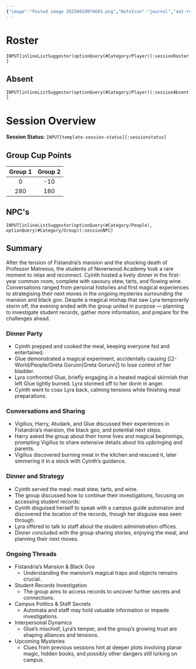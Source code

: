 ```yaml
---
{"image":"Pasted image 20250819074603.png","NoteIcon":"journal","aat-render-enabled":true,"fc-category":["Downtime"],"fc-display-name":"Cyinth's Dinner Party","sessionstatus":"Occurred","type":"Session Journal","sessionDate":"2025-08-23","players":6,"OneLiner":"Cyinth hosts dinner and plans are discussed","timelines":["journal"],"tags":["journal","#Category/Journal"],"obsidianUIMode":"preview","sessionRoster":["[[1-Party/Group 1/Atudark.md|Atudark]]","[[1-Party/Group 2/Cyinth Agora.md|Cyinth Agora]]","[[1-Party/Group 1/Guiloip Guhloo (Glue).md|Guiloip Guhloo (Glue)]]","[[1-Party/Group 2/Harry Blackstone.md|Harry Blackstone]]","[[1-Party/Group 2/H'er.md|H'er]]","[[1-Party/Group 2/Lyra Everlight.md|Lyra Everlight]]","[[1-Party/Group 1/Vigilius Palamas.md|Vigilius Palamas]]"],"sessionAbsent":["[[1-Party/Group 1/Milfjord Goodleaf.md|Milfjord Goodleaf]]"],"sessionNPC":["[[2-World/People/Greta Gorunn.md|Greta Gorunn]]"],"dg-publish":true,"dg-path":"Session Journals/2025-08-23 - Cyinth's Dinner Party.md","permalink":"/session-journals/2025-08-23-cyinth-s-dinner-party/","dgPassFrontmatter":true,"updated":"2025-09-27T18:55:44.000+01:00"}
---
```



# Roster 



`INPUT[inlineListSuggester(optionQuery(#Category/Player)):sessionRoster]`
 

## Absent



`INPUT[inlineListSuggester(optionQuery(#Category/Player)):sessionAbsent]`
 

# Session Overview

**Session Status:** `INPUT[template-session-status][:sessionstatus]`

## Group Cup Points

| Group 1 | Group 2 |
| :-----: | :-----: |
|    0    |   -10   |
|   280   |   180   |

## NPC's

`INPUT[inlineListSuggester(optionQuery(#Category/People), optionQuery(#Category/Group)):sessionNPC]`

## Summary
After the tension of Fistandria’s mansion and the shocking death of Professor Matreous, the students of Neverwood Academy took a rare moment to relax and reconnect. Cyinth hosted a lively dinner in the first-year common room, complete with savoury stew, tarts, and flowing wine. Conversations ranged from personal histories and first magical experiences to strategising their next moves in the ongoing mysteries surrounding the mansion and black goo. Despite a magical mishap that saw Lyra temporarily storm off, the evening ended with the group united in purpose — planning to investigate student records, gather more information, and prepare for the challenges ahead.

### Dinner Party

* Cyinth prepped and cooked the meal, keeping everyone fed and entertained.  
* Glue demonstrated a magical experiment, accidentally causing [[2-World/People/Greta Gorunn\|Greta Gorunn]] to lose control of her bladder.  
* Lyra confronted Glue, briefly engaging in a heated magical skirmish that left Glue lightly burned. Lyra stormed off to her dorm in anger.  
* Cyinth went to coax Lyra back, calming tensions while finishing meal preparations.

### Conversations and Sharing

* Vigilius, Harry, Atudark, and Glue discussed their experiences in Fistandria’s mansion, the black goo, and potential next steps.  
* Harry asked the group about their home lives and magical beginnings, prompting Vigilius to share extensive details about his upbringing and parents.  
* Vigilius discovered burning meat in the kitchen and rescued it, later simmering it in a stock with Cyinth’s guidance.

### Dinner and Strategy

* Cyinth served the meal: meat stew, tarts, and wine.  
* The group discussed how to continue their investigations, focusing on accessing student records:  
* Cyinth disguised herself to speak with a campus guide automaton and discovered the location of the records, though her disguise was seen through.  
* Lyra offered to talk to staff about the student administration offices.  
* Dinner concluded with the group sharing stories, enjoying the meal, and planning their next moves.

### Ongoing Threads

* Fistandria’s Mansion & Black Goo  
  * Understanding the mansion’s magical traps and objects remains crucial.  
* Student Records Investigation  
  * The group aims to access records to uncover further secrets and connections.  
* Campus Politics & Staff Secrets  
  * Automata and staff may hold valuable information or impede investigations.  
* Interpersonal Dynamics  
  * Glue’s mischief, Lyra’s temper, and the group’s growing trust are shaping alliances and tensions.  
* Upcoming Mysteries  
  * Clues from previous sessions hint at deeper plots involving planar magic, hidden books, and possibly other dangers still lurking on campus.